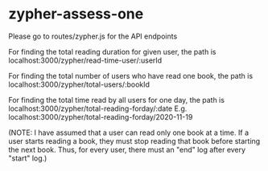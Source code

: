 # zypher-assess-one
Please go to routes/zypher.js for the API endpoints

For finding the total reading duration for given user, the path is 
localhost:3000/zypher/read-time-user/:userId

For finding the total number of users who have read one book, the path is 
localhost:3000/zypher/total-users/:bookId

For finding the total time read by all users for one day, the path is 
localhost:3000/zypher/total-reading-forday/:date
E.g. localhost:3000/zypher/total-reading-forday/2020-11-19

(NOTE: I have assumed that a user can read only one book at a time. If a user starts reading a book, they must stop reading that book before starting the next book. Thus, for every user, there must an "end" log after every "start" log.)
